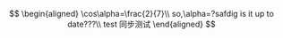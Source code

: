 $$
\begin{aligned}
    \cos\alpha=\frac{2}{7}\\
    so,\alpha=?safdig is it up to date???\\
    test
    同步测试
\end{aligned}
$$